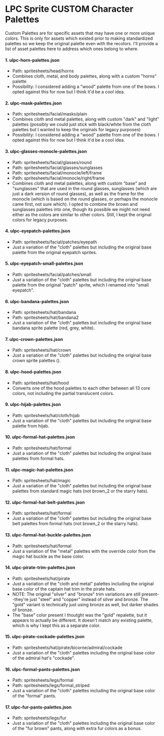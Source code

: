 LPC Sprite CUSTOM Character Palettes
=============================================

Custom Palettes are for specific assets that may have one or more unique colors. This is only for assets which existed prior to making standardized palettes so we keep the original palette even with the recolors. I'll provide a list of asset palettes here to address which ones belong to where.


#### 1. ulpc-horn-palettes.json
- Path: spritesheets/head/horns
- Combines cloth, metal, and body palettes, along with a custom "horns" palette
- Possibility: I considered adding a "wood" palette from one of the bows. I opted against this for now but I think it'd be a cool idea.

#### 2. ulpc-mask-palettes.json
- Path: spritesheets/facial/masks/plain
- Combines cloth and metal palettes, along with custom "dark" and "light" palettes (possibly we could just stick with black/white from the cloth palettes but I wanted to keep the originals for legacy purposes)
- Possibility: I considered adding a "wood" palette from one of the bows. I opted against this for now but I think it'd be a cool idea.

#### 3. ulpc-glasses-monocle-palettes.json
- Path: spritesheets/facial/glasses/round
- Path: spritesheets/facial/glasses/sunglasses
- Path: spritesheets/facial/monocle/left/frame
- Path: spritesheets/facial/monocle/right/frame
- Combines cloth and metal palettes, along with custom "base" and "sunglasses" that are used in the round glasses, sunglasses (which are just a dark version of round glasses), as well as the frame for the monocle (which is based on the round glasses, or perhaps the monocle came first, not sure which). I opted to combine the brown and sunglasses palettes into one, though its possible we might not need either as the colors are similar to other colors. Still, I kept the original colors for legacy purposes.

#### 4. ulpc-eyepatch-palettes.json
- Path: spritesheets/facial/patches/eyepath
- Just a variation of the "cloth" palettes but including the original base palette from the original eyepatch sprites.

#### 5. ulpc-eyepatch-small-palettes.json
- Path: spritesheets/facial/patches/small
- Just a variation of the "cloth" palettes but including the original base palette from the original "patch" sprite, which I renamed into "small eyepatch".

#### 6. ulpc-bandana-palettes.json
- Path: spritesheets/hat/bandana
- Path: spritesheets/hat/bandana2
- Just a variation of the "cloth" palettes but including the original base bandana sprite palette (red, grey, white).

#### 7. ulpc-crown-palettes.json
- Path: spritesheets/hat/crown
- Just a variation of the "cloth" palettes but including the original base crown sprite palettes ().

#### 8. ulpc-hood-palettes.json
- Path: spritesheets/hat/hood
- Converts one of the hood palettes to each other between all 13 core colors, not including the partial translucent colors.

#### 9. ulpc-hijab-palettes.json
- Path: spritesheets/hat/cloth/hijab
- Just a variation of the "cloth" palettes but including the original base palette from hijab.

#### 10. ulpc-formal-hat-palettes.json
- Path: spritesheets/hat/formal
- Just a variation of the "cloth" palettes but including the original base palettes from formal hats.

#### 11. ulpc-magic-hat-palettes.json
- Path: spritesheets/hat/magic
- Just a variation of the "cloth" palettes but including the original base palettes from standard magic hats (not brown_2 or the starry hats).

#### 12. ulpc-formal-hat-belt-palettes.json
- Path: spritesheets/hat/formal
- Just a variation of the "cloth" palettes but including the original base belt palettes from formal hats (not brown_2 or the starry hats).

#### 13. ulpc-formal-hat-buckle-palettes.json
- Path: spritesheets/hat/formal
- Just a variation of the "metal" palettes with the override color from the magic hat buckle as the base color.

#### 14. ulpc-pirate-trim-palettes.json
- Path: spritesheets/hat/pirate
- Just a variation of the "cloth and metal" palettes including the original base color of the captain hat trim in the pirate hats.
- NOTE: The original "silver" and "bronze" trim variations are still present--they're just "steel" and "copper" instead of silver and bronze. The "gold" variant is technically just using bronze as well, but darker shades of bronze.
- The "base" color present I thoutght was the "gold" repalette, but it appears to actually be different. It doesn't match any existing palette, which is why I kept this as a separate color.

#### 15. ulpc-pirate-cockade-palettes.json
- Path: spritesheets/hat/pirate/bicorne/admiral/cockade
- Just a variation of the "cloth" palettes including the original base color of the admiral hat's "cockade".

#### 16. ulpc-formal-pants-palettes.json
- Path: spritesheets/legs/formal
- Path: spritesheets/legs/formal_striped
- Just a variation of the "cloth" palettes including the original base color of the "formal" pants.

#### 17. ulpc-fur-pants-palettes.json
- Path: spritesheets/legs/fur
- Just a variation of the "cloth" palettes including the original base color of the "fur brown" pants, along with extra fur colors as a bonus.